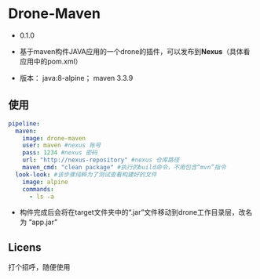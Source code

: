 # Drone-Maven
- 0.1.0

- 基于maven构件JAVA应用的一个drone的插件，可以发布到**Nexus**（具体看应用中的pom.xml）

- 版本： java:8-alpine； maven 3.3.9


## 使用
``` yaml
pipeline:
  maven:
    image: drone-maven
    user: maven #nexus 账号
    pass: 1234 #nexus 密码
    url: "http://nexus-repository" #nexus 仓库路径
    maven_cmd: "clean package" #执行的build命令，不用包含“mvn”指令
  look-look: #该步骤纯粹为了测试查看构建好的文件
    image: alpine
    commands:
      - ls -a
```
+ 构件完成后会将在target文件夹中的“.jar”文件移动到drone工作目录层，改名为 “app.jar”




## Licens

打个招呼，随便使用